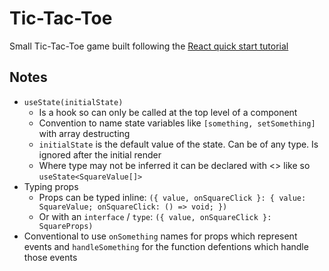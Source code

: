 # Tic-Tac-Toe

Small Tic-Tac-Toe game built following the [React quick start tutorial](https://react.dev/learn/tutorial-tic-tac-toe)

## Notes

- `useState(initialState)`
  - Is a hook so can only be called at the top level of a component
  - Convention to name state variables like `[something, setSomething]` with array destructing
  - `initialState` is the default value of the state. Can be of any type. Is ignored after the initial render
  - Where type may not be inferred it can be declared with <> like so `useState<SquareValue[]>`
- Typing props
  - Props can be typed inline: `({ value, onSquareClick }: { value: SquareValue; onSquareClick: () => void; })`
  - Or with an `interface` / `type`: `({ value, onSquareClick }: SquareProps)`
- Conventional to use `onSomething` names for props which represent events and `handleSomething` for the function defentions which handle those events
